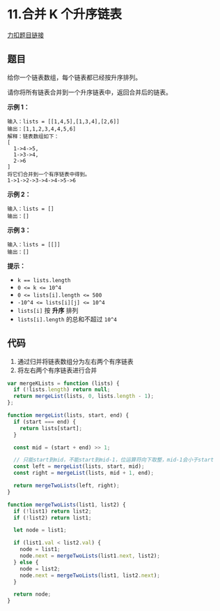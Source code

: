 # 11.合并 K 个升序链表

[力扣题目链接](https://leetcode.cn/problems/merge-k-sorted-lists/)

## 题目

给你一个链表数组，每个链表都已经按升序排列。

请你将所有链表合并到一个升序链表中，返回合并后的链表。

 

**示例 1：**

```
输入：lists = [[1,4,5],[1,3,4],[2,6]]
输出：[1,1,2,3,4,4,5,6]
解释：链表数组如下：
[
  1->4->5,
  1->3->4,
  2->6
]
将它们合并到一个有序链表中得到。
1->1->2->3->4->4->5->6
```

**示例 2：**

```
输入：lists = []
输出：[]
```

**示例 3：**

```
输入：lists = [[]]
输出：[]
```

 

**提示：**

- `k == lists.length`
- `0 <= k <= 10^4`
- `0 <= lists[i].length <= 500`
- `-10^4 <= lists[i][j] <= 10^4`
- `lists[i]` 按 **升序** 排列
- `lists[i].length` 的总和不超过 `10^4`

## 代码

1. 通过归并将链表数组分为左右两个有序链表
2. 将左右两个有序链表进行合并

~~~js
var mergeKLists = function (lists) {
  if (!lists.length) return null;
  return mergeList(lists, 0, lists.length - 1);
};

function mergeList(lists, start, end) {
  if (start === end) {
    return lists[start];
  }

  const mid = (start + end) >> 1;

  // 只能start到mid，不能start到mid-1，位运算符向下取整，mid-1会小于start
  const left = mergeList(lists, start, mid);
  const right = mergeList(lists, mid + 1, end);

  return mergeTwoLists(left, right);
}

function mergeTwoLists(list1, list2) {
  if (!list1) return list2;
  if (!list2) return list1;

  let node = list1;

  if (list1.val < list2.val) {
    node = list1;
    node.next = mergeTwoLists(list1.next, list2);
  } else {
    node = list2;
    node.next = mergeTwoLists(list1, list2.next);
  }

  return node;
}
~~~

